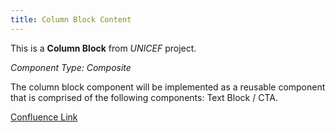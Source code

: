 ```yaml
---
title: Column Block Content
---
```


This is a **Column Block** from *UNICEF* project.

*Component Type: Composite*

The column block component will be implemented as a reusable component that is comprised of the following components: Text Block / CTA.


[Confluence Link](https://confluence.mirum.agency:8443/display/UDTP4/Component+Matrix#ComponentMatrix-ColumnBlock)
